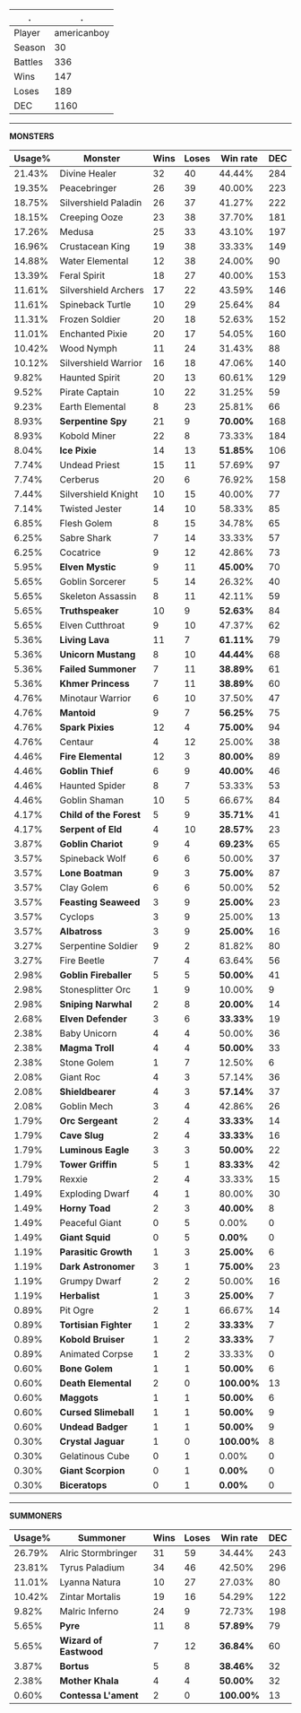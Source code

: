 .|.
|-|-
Player|americanboy
Season|30
Battles|336
Wins|147
Loses|189
DEC|1160

---
**MONSTERS**

Usage%|Monster|Wins|Loses|Win rate|DEC|
-|-|-|-|-|-|
21.43%|Divine Healer|32|40|44.44%|284|
19.35%|Peacebringer|26|39|40.00%|223|
18.75%|Silvershield Paladin|26|37|41.27%|222|
18.15%|Creeping Ooze|23|38|37.70%|181|
17.26%|Medusa|25|33|43.10%|197|
16.96%|Crustacean King|19|38|33.33%|149|
14.88%|Water Elemental|12|38|24.00%|90|
13.39%|Feral Spirit|18|27|40.00%|153|
11.61%|Silvershield Archers|17|22|43.59%|146|
11.61%|Spineback Turtle|10|29|25.64%|84|
11.31%|Frozen Soldier|20|18|52.63%|152|
11.01%|Enchanted Pixie|20|17|54.05%|160|
10.42%|Wood Nymph|11|24|31.43%|88|
10.12%|Silvershield Warrior|16|18|47.06%|140|
9.82%|Haunted Spirit|20|13|60.61%|129|
9.52%|Pirate Captain|10|22|31.25%|59|
9.23%|Earth Elemental|8|23|25.81%|66|
8.93%|**Serpentine Spy**|21|9|**70.00%**|168|
8.93%|Kobold Miner|22|8|73.33%|184|
8.04%|**Ice Pixie**|14|13|**51.85%**|106|
7.74%|Undead Priest|15|11|57.69%|97|
7.74%|Cerberus|20|6|76.92%|158|
7.44%|Silvershield Knight|10|15|40.00%|77|
7.14%|Twisted Jester|14|10|58.33%|85|
6.85%|Flesh Golem|8|15|34.78%|65|
6.25%|Sabre Shark|7|14|33.33%|57|
6.25%|Cocatrice|9|12|42.86%|73|
5.95%|**Elven Mystic**|9|11|**45.00%**|70|
5.65%|Goblin Sorcerer|5|14|26.32%|40|
5.65%|Skeleton Assassin|8|11|42.11%|59|
5.65%|**Truthspeaker**|10|9|**52.63%**|84|
5.65%|Elven Cutthroat|9|10|47.37%|62|
5.36%|**Living Lava**|11|7|**61.11%**|79|
5.36%|**Unicorn Mustang**|8|10|**44.44%**|68|
5.36%|**Failed Summoner**|7|11|**38.89%**|61|
5.36%|**Khmer Princess**|7|11|**38.89%**|60|
4.76%|Minotaur Warrior|6|10|37.50%|47|
4.76%|**Mantoid**|9|7|**56.25%**|75|
4.76%|**Spark Pixies**|12|4|**75.00%**|94|
4.76%|Centaur|4|12|25.00%|38|
4.46%|**Fire Elemental**|12|3|**80.00%**|89|
4.46%|**Goblin Thief**|6|9|**40.00%**|46|
4.46%|Haunted Spider|8|7|53.33%|53|
4.46%|Goblin Shaman|10|5|66.67%|84|
4.17%|**Child of the Forest**|5|9|**35.71%**|41|
4.17%|**Serpent of Eld**|4|10|**28.57%**|23|
3.87%|**Goblin Chariot**|9|4|**69.23%**|65|
3.57%|Spineback Wolf|6|6|50.00%|37|
3.57%|**Lone Boatman**|9|3|**75.00%**|87|
3.57%|Clay Golem|6|6|50.00%|52|
3.57%|**Feasting Seaweed**|3|9|**25.00%**|23|
3.57%|Cyclops|3|9|25.00%|13|
3.57%|**Albatross**|3|9|**25.00%**|16|
3.27%|Serpentine Soldier|9|2|81.82%|80|
3.27%|Fire Beetle|7|4|63.64%|56|
2.98%|**Goblin Fireballer**|5|5|**50.00%**|41|
2.98%|Stonesplitter Orc|1|9|10.00%|9|
2.98%|**Sniping Narwhal**|2|8|**20.00%**|14|
2.68%|**Elven Defender**|3|6|**33.33%**|19|
2.38%|Baby Unicorn|4|4|50.00%|36|
2.38%|**Magma Troll**|4|4|**50.00%**|33|
2.38%|Stone Golem|1|7|12.50%|6|
2.08%|Giant Roc|4|3|57.14%|36|
2.08%|**Shieldbearer**|4|3|**57.14%**|37|
2.08%|Goblin Mech|3|4|42.86%|26|
1.79%|**Orc Sergeant**|2|4|**33.33%**|14|
1.79%|**Cave Slug**|2|4|**33.33%**|16|
1.79%|**Luminous Eagle**|3|3|**50.00%**|22|
1.79%|**Tower Griffin**|5|1|**83.33%**|42|
1.79%|Rexxie|2|4|33.33%|15|
1.49%|Exploding Dwarf|4|1|80.00%|30|
1.49%|**Horny Toad**|2|3|**40.00%**|8|
1.49%|Peaceful Giant|0|5|0.00%|0|
1.49%|**Giant Squid**|0|5|**0.00%**|0|
1.19%|**Parasitic Growth**|1|3|**25.00%**|6|
1.19%|**Dark Astronomer**|3|1|**75.00%**|23|
1.19%|Grumpy Dwarf|2|2|50.00%|16|
1.19%|**Herbalist**|1|3|**25.00%**|7|
0.89%|Pit Ogre|2|1|66.67%|14|
0.89%|**Tortisian Fighter**|1|2|**33.33%**|7|
0.89%|**Kobold Bruiser**|1|2|**33.33%**|7|
0.89%|Animated Corpse|1|2|33.33%|0|
0.60%|**Bone Golem**|1|1|**50.00%**|6|
0.60%|**Death Elemental**|2|0|**100.00%**|13|
0.60%|**Maggots**|1|1|**50.00%**|6|
0.60%|**Cursed Slimeball**|1|1|**50.00%**|9|
0.60%|**Undead Badger**|1|1|**50.00%**|9|
0.30%|**Crystal Jaguar**|1|0|**100.00%**|8|
0.30%|Gelatinous Cube|0|1|0.00%|0|
0.30%|**Giant Scorpion**|0|1|**0.00%**|0|
0.30%|**Biceratops**|0|1|**0.00%**|0|

---
**SUMMONERS**

Usage%|Summoner|Wins|Loses|Win rate|DEC|
-|-|-|-|-|-|
26.79%|Alric Stormbringer|31|59|34.44%|243|
23.81%|Tyrus Paladium|34|46|42.50%|296|
11.01%|Lyanna Natura|10|27|27.03%|80|
10.42%|Zintar Mortalis|19|16|54.29%|122|
9.82%|Malric Inferno|24|9|72.73%|198|
5.65%|**Pyre**|11|8|**57.89%**|79|
5.65%|**Wizard of Eastwood**|7|12|**36.84%**|60|
3.87%|**Bortus**|5|8|**38.46%**|32|
2.38%|**Mother Khala**|4|4|**50.00%**|32|
0.60%|**Contessa L'ament**|2|0|**100.00%**|13|
